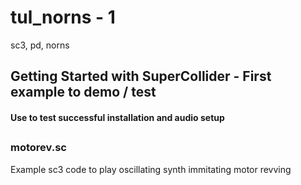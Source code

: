 # tul_norns - 1
sc3, pd, norns
## Getting Started with SuperCollider - First example to demo / test
#### Use to test successful installation and audio setup 
##
### motorev.sc
Example sc3 code to play oscillating synth immitating motor revving

